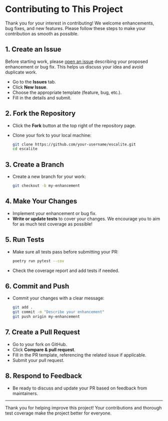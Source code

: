 # Contributing to This Project

Thank you for your interest in contributing! We welcome enhancements, bug fixes, and new features. Please follow these steps to make your contribution as smooth as possible.

## 1. Create an Issue

Before starting work, please [open an issue](https://github.com/rakibulhaq/escalite/issues) describing your proposed enhancement or bug fix. This helps us discuss your idea and avoid duplicate work.

- Go to the **Issues** tab.
- Click **New Issue**.
- Choose the appropriate template (feature, bug, etc.).
- Fill in the details and submit.

## 2. Fork the Repository

- Click the **Fork** button at the top right of the repository page.
- Clone your fork to your local machine:

  ```sh
  git clone https://github.com/your-username/escalite.git
  cd escalite
  ```

## 3. Create a Branch

- Create a new branch for your work:

  ```sh
  git checkout -b my-enhancement
  ```

## 4. Make Your Changes

- Implement your enhancement or bug fix.
- **Write or update tests** to cover your changes. We encourage you to aim for as much test coverage as possible!

## 5. Run Tests

- Make sure all tests pass before submitting your PR:

  ```sh
  poetry run pytest --cov
  ```

- Check the coverage report and add tests if needed.

## 6. Commit and Push

- Commit your changes with a clear message:

  ```sh
  git add .
  git commit -m "Describe your enhancement"
  git push origin my-enhancement
  ```

## 7. Create a Pull Request

- Go to your fork on GitHub.
- Click **Compare & pull request**.
- Fill in the PR template, referencing the related issue if applicable.
- Submit your pull request.

## 8. Respond to Feedback

- Be ready to discuss and update your PR based on feedback from maintainers.

---

Thank you for helping improve this project! Your contributions and thorough test coverage make the project better for everyone.